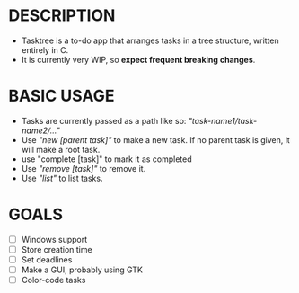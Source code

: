 # DESCRIPTION
* Tasktree is a to-do app that arranges tasks in a tree structure, written entirely in C.
* It is currently very WIP, so **expect frequent breaking changes**.

# BASIC USAGE
* Tasks are currently passed as a path like so: *"task-name1/task-name2/..."*
* Use *"new [parent task]"* to make a new task. If no parent task is given, it will make a root task.
* use "complete [task]" to mark it as completed
* Use *"remove [task]"* to remove it.
* Use *"list"* to list tasks.

# GOALS
- [ ] Windows support
- [ ] Store creation time
- [ ] Set deadlines
- [ ] Make a GUI, probably using GTK
- [ ] Color-code tasks
